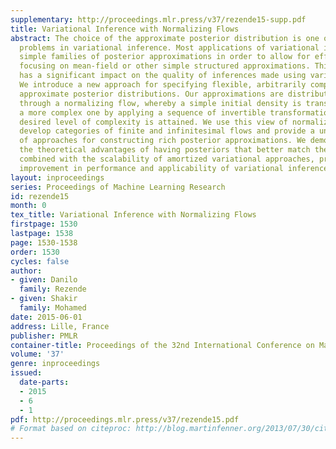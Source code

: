```yaml
---
supplementary: http://proceedings.mlr.press/v37/rezende15-supp.pdf
title: Variational Inference with Normalizing Flows
abstract: The choice of the approximate posterior distribution is one of the core
  problems in variational inference. Most applications of variational inference employ
  simple families of posterior approximations in order to allow for efficient inference,
  focusing on mean-field or other simple structured approximations. This restriction
  has a significant impact on the quality of inferences made using variational methods.
  We introduce a new approach for specifying flexible, arbitrarily complex and scalable
  approximate posterior distributions. Our approximations are distributions constructed
  through a normalizing flow, whereby a simple initial density is transformed into
  a more complex one by applying a sequence of invertible transformations until a
  desired level of complexity is attained. We use this view of normalizing flows to
  develop categories of finite and infinitesimal flows and provide a unified view
  of approaches for constructing rich posterior approximations. We demonstrate that
  the theoretical advantages of having posteriors that better match the true posterior,
  combined with the scalability of amortized variational approaches, provides a clear
  improvement in performance and applicability of variational inference.
layout: inproceedings
series: Proceedings of Machine Learning Research
id: rezende15
month: 0
tex_title: Variational Inference with Normalizing Flows
firstpage: 1530
lastpage: 1538
page: 1530-1538
order: 1530
cycles: false
author:
- given: Danilo
  family: Rezende
- given: Shakir
  family: Mohamed
date: 2015-06-01
address: Lille, France
publisher: PMLR
container-title: Proceedings of the 32nd International Conference on Machine Learning
volume: '37'
genre: inproceedings
issued:
  date-parts:
  - 2015
  - 6
  - 1
pdf: http://proceedings.mlr.press/v37/rezende15.pdf
# Format based on citeproc: http://blog.martinfenner.org/2013/07/30/citeproc-yaml-for-bibliographies/
---
```

